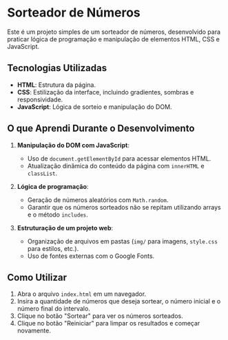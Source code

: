 # Sorteador de Números

Este é um projeto simples de um sorteador de números, desenvolvido para praticar lógica de programação e manipulação de elementos HTML, CSS e JavaScript.

## Tecnologias Utilizadas

- **HTML**: Estrutura da página.
- **CSS**: Estilização da interface, incluindo gradientes, sombras e responsividade.
- **JavaScript**: Lógica de sorteio e manipulação do DOM.

## O que Aprendi Durante o Desenvolvimento

1. **Manipulação do DOM com JavaScript**:
   - Uso de `document.getElementById` para acessar elementos HTML.
   - Atualização dinâmica do conteúdo da página com `innerHTML` e `classList`.

2. **Lógica de programação**:
   - Geração de números aleatórios com `Math.random`.
   - Garantir que os números sorteados não se repitam utilizando arrays e o método `includes`.

3. **Estruturação de um projeto web**:
   - Organização de arquivos em pastas (`img/` para imagens, `style.css` para estilos, etc.).
   - Uso de fontes externas com o Google Fonts.

## Como Utilizar

1. Abra o arquivo `index.html` em um navegador.
2. Insira a quantidade de números que deseja sortear, o número inicial e o número final do intervalo.
3. Clique no botão "Sortear" para ver os números sorteados.
4. Clique no botão "Reiniciar" para limpar os resultados e começar novamente.